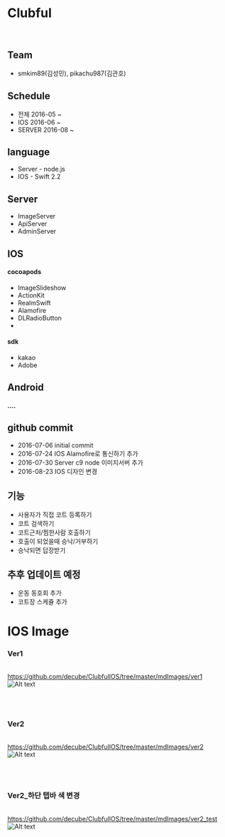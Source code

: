 # Clubful
<br>

## Team
* smkim89(김성민), pikachu987(김관호)

## Schedule
* 전체 2016-05 ~
* IOS 2016-06 ~
* SERVER 2016-08 ~

## language
* Server - node.js
* IOS - Swift 2.2

## Server
* ImageServer
* ApiServer
* AdminServer


## IOS

#### cocoapods
* ImageSlideshow
* ActionKit
* RealmSwift
* Alamofire
* DLRadioButton
* 
#### sdk
* kakao
* Adobe


## Android

#### ....



## github commit
* 2016-07-06 initial commit
* 2016-07-24 IOS Alamofire로 통신하기 추가
* 2016-07-30 Server c9 node 이미지서버 추가
* 2016-08-23 IOS 디자인 변경


## 기능
* 사용자가 직접 코트 등록하기
* 코트 검색하기
* 코트근처/찜한사람 호출하기
* 호출이 되었을때 승낙/거부하기
* 승낙되면 답장받기

## 추후 업데이트 예정
* 운동 동호회 추가
* 코트장 스케쥴 추가






# IOS Image


### Ver1
<br>https://github.com/decube/ClubfulIOS/tree/master/mdImages/ver1
<br>![Alt text](./mdImages/ver1/01.png)


<br><br>
### Ver2
<br>https://github.com/decube/ClubfulIOS/tree/master/mdImages/ver2
![Alt text](./mdImages/ver2/01.png)

<br><br>
### Ver2_하단 탭바 색 변경
<br>https://github.com/decube/ClubfulIOS/tree/master/mdImages/ver2_test
![Alt text](./mdImages/ver2_test/01.png)